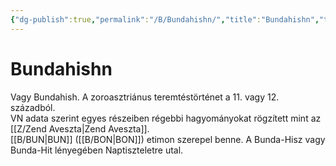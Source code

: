 ```yaml
---
{"dg-publish":true,"permalink":"/B/Bundahishn/","title":"Bundahishn","tags":["dg_uploaded"],"created":"2023-11-29T02:22","updated":"2023-11-29T02:22"}
---
```



# Bundahishn

Vagy Bundahish. A zoroasztriánus teremtéstörténet a 11. vagy 12. századból.  
VN adata szerint egyes részeiben régebbi hagyományokat rögzített mint az [[Z/Zend Aveszta\|Zend Aveszta]].  
[[B/BUN\|BUN]] ([[B/BON\|BON]]) etimon szerepel benne. A Bunda-Hisz vagy Bunda-Hit lényegében Naptiszteletre utal.  